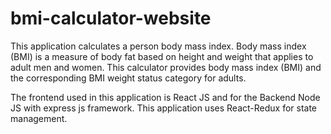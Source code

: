 # bmi-calculator-website
This application calculates a person body mass index. Body mass index (BMI) is a measure of body fat based on height and weight that applies to adult men and women. This calculator provides body mass index (BMI) and the corresponding BMI weight status category for adults.

The frontend used in this application is React JS and for the Backend Node JS with express js framework.
This application uses React-Redux for state management.

